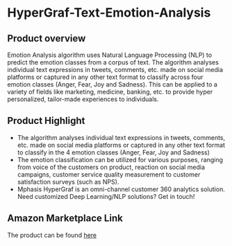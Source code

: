 # HyperGraf-Text-Emotion-Analysis

## Product overview

Emotion Analysis algorithm uses Natural Language Processing (NLP) to predict the emotion classes from a corpus of text. The algorithm analyses individual text expressions in tweets, comments, etc. made on social media platforms or captured in any other text format to classify across four emotion classes (Anger, Fear, Joy and Sadness). This can be applied to a variety of fields like marketing, medicine, banking, etc. to provide hyper personalized, tailor-made experiences to individuals.

## Product Highlight 

* The algorithm analyses individual text expressions in tweets, comments, etc. made on social media platforms or captured in any other text format to classify in  the 4 emotion classes  (Anger, Fear, Joy and Sadness)
* The emotion classification can be utilized for various purposes, ranging from voice of the customers on product, reaction on social media campaigns, customer service quality measurement to customer satisfaction surveys (such as NPS).  
* Mphasis HyperGraf is an omni-channel customer 360 analytics solution. Need customized Deep Learning/NLP solutions? Get in touch!

## Amazon Marketplace Link
The product can be found [here](https://aws.amazon.com/marketplace/pp/prodview-q6cplhrtrtytm?qid=1617350177169&sr=0-1&ref_=srh_res_product_title)

